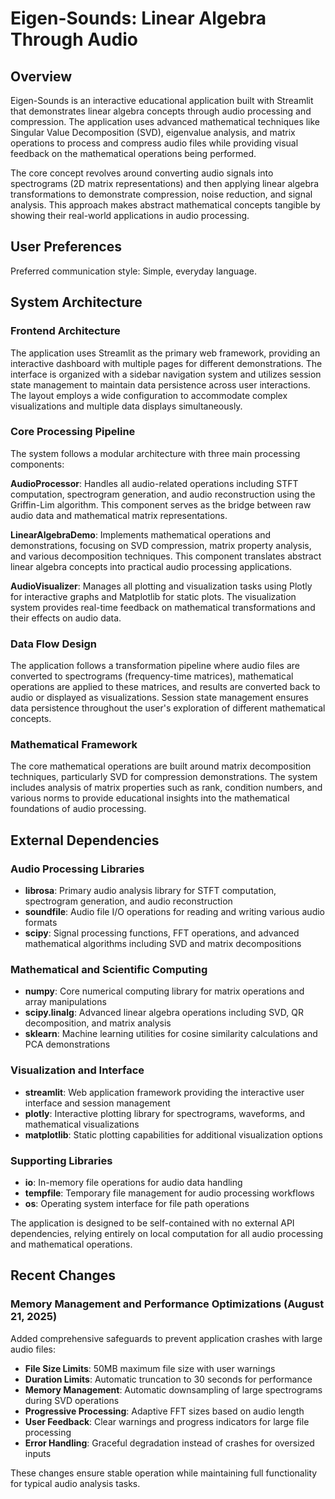 # Eigen-Sounds: Linear Algebra Through Audio

## Overview

Eigen-Sounds is an interactive educational application built with Streamlit that demonstrates linear algebra concepts through audio processing and compression. The application uses advanced mathematical techniques like Singular Value Decomposition (SVD), eigenvalue analysis, and matrix operations to process and compress audio files while providing visual feedback on the mathematical operations being performed.

The core concept revolves around converting audio signals into spectrograms (2D matrix representations) and then applying linear algebra transformations to demonstrate compression, noise reduction, and signal analysis. This approach makes abstract mathematical concepts tangible by showing their real-world applications in audio processing.

## User Preferences

Preferred communication style: Simple, everyday language.

## System Architecture

### Frontend Architecture
The application uses Streamlit as the primary web framework, providing an interactive dashboard with multiple pages for different demonstrations. The interface is organized with a sidebar navigation system and utilizes session state management to maintain data persistence across user interactions. The layout employs a wide configuration to accommodate complex visualizations and multiple data displays simultaneously.

### Core Processing Pipeline
The system follows a modular architecture with three main processing components:

**AudioProcessor**: Handles all audio-related operations including STFT computation, spectrogram generation, and audio reconstruction using the Griffin-Lim algorithm. This component serves as the bridge between raw audio data and mathematical matrix representations.

**LinearAlgebraDemo**: Implements mathematical operations and demonstrations, focusing on SVD compression, matrix property analysis, and various decomposition techniques. This component translates abstract linear algebra concepts into practical audio processing applications.

**AudioVisualizer**: Manages all plotting and visualization tasks using Plotly for interactive graphs and Matplotlib for static plots. The visualization system provides real-time feedback on mathematical transformations and their effects on audio data.

### Data Flow Design
The application follows a transformation pipeline where audio files are converted to spectrograms (frequency-time matrices), mathematical operations are applied to these matrices, and results are converted back to audio or displayed as visualizations. Session state management ensures data persistence throughout the user's exploration of different mathematical concepts.

### Mathematical Framework
The core mathematical operations are built around matrix decomposition techniques, particularly SVD for compression demonstrations. The system includes analysis of matrix properties such as rank, condition numbers, and various norms to provide educational insights into the mathematical foundations of audio processing.

## External Dependencies

### Audio Processing Libraries
- **librosa**: Primary audio analysis library for STFT computation, spectrogram generation, and audio reconstruction
- **soundfile**: Audio file I/O operations for reading and writing various audio formats
- **scipy**: Signal processing functions, FFT operations, and advanced mathematical algorithms including SVD and matrix decompositions

### Mathematical and Scientific Computing
- **numpy**: Core numerical computing library for matrix operations and array manipulations
- **scipy.linalg**: Advanced linear algebra operations including SVD, QR decomposition, and matrix analysis
- **sklearn**: Machine learning utilities for cosine similarity calculations and PCA demonstrations

### Visualization and Interface
- **streamlit**: Web application framework providing the interactive user interface and session management
- **plotly**: Interactive plotting library for spectrograms, waveforms, and mathematical visualizations
- **matplotlib**: Static plotting capabilities for additional visualization options

### Supporting Libraries
- **io**: In-memory file operations for audio data handling
- **tempfile**: Temporary file management for audio processing workflows
- **os**: Operating system interface for file path operations

The application is designed to be self-contained with no external API dependencies, relying entirely on local computation for all audio processing and mathematical operations.

## Recent Changes

### Memory Management and Performance Optimizations (August 21, 2025)
Added comprehensive safeguards to prevent application crashes with large audio files:

- **File Size Limits**: 50MB maximum file size with user warnings
- **Duration Limits**: Automatic truncation to 30 seconds for performance  
- **Memory Management**: Automatic downsampling of large spectrograms during SVD operations
- **Progressive Processing**: Adaptive FFT sizes based on audio length
- **User Feedback**: Clear warnings and progress indicators for large file processing
- **Error Handling**: Graceful degradation instead of crashes for oversized inputs

These changes ensure stable operation while maintaining full functionality for typical audio analysis tasks.